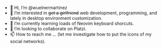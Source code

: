 - 👋 Hi, I’m @wuelnermartinez
- 👀 I’m interested in ~~get a girlfriend~~ web development, programming, and lately in desktop environment customization.
- 🥵 I’m currently learning loads of Neovim keyboard shorcuts.
- 💞️ I’m looking to collaborate on Platzi.
- 📫 How to reach me ... (let me investigate how to put the icons of my social networks).

<!---
wuelnermartinez/wuelnermartinez is a ✨ special ✨ repository because its `README.md` (this file) appears on your GitHub profile.
You can click the Preview link to take a look at your changes.
--->
